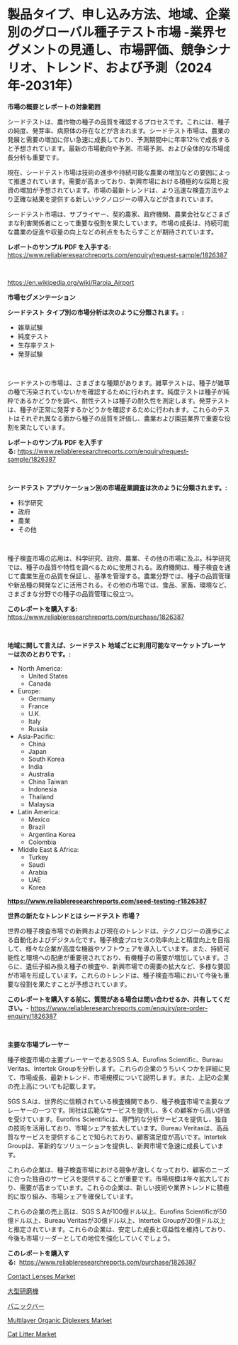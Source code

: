<p><h1>製品タイプ、申し込み方法、地域、企業別のグローバル種子テスト市場 -業界セグメントの見通し、市場評価、競争シナリオ、トレンド、および予測（2024年-2031年）</h1></p><p><strong>市場の概要とレポートの対象範囲</strong></p>
<p><p>シードテストは、農作物の種子の品質を確認するプロセスです。これには、種子の純度、発芽率、病原体の存在などが含まれます。シードテスト市場は、農業の発展と需要の増加に伴い急速に成長しており、予測期間中に年率12％で成長すると予想されています。最新の市場動向や予測、市場予測、および全体的な市場成長分析も重要です。</p><p>現在、シードテスト市場は技術の進歩や持続可能な農業の増加などの要因によって推進されています。需要が高まっており、新興市場における積極的な採用と投資の増加が予想されています。市場の最新トレンドは、より迅速な検査方法やより正確な結果を提供する新しいテクノロジーの導入などが含まれています。</p><p>シードテスト市場は、サプライヤー、契約農家、政府機関、農業会社などさまざまな利害関係者にとって重要な役割を果たしています。市場の成長は、持続可能な農業の促進や収量の向上などの利点をもたらすことが期待されています。</p></p>
<p><strong>レポートのサンプル PDF を入手する:</strong> <a href="https://www.reliableresearchreports.com/enquiry/request-sample/1826387">https://www.reliableresearchreports.com/enquiry/request-sample/1826387</a></p>
<p>&nbsp;</p>
<p><a href="https://en.wikipedia.org/wiki/Raroia_Airport">https://en.wikipedia.org/wiki/Raroia_Airport</a></p>
<p><strong>市場セグメンテーション</strong></p>
<p><strong>シードテスト タイプ別の市場分析は次のように分類されます。:</strong></p>
<p><ul><li>雑草試験</li><li>純度テスト</li><li>生存率テスト</li><li>発芽試験</li></ul></p>
<p>&nbsp;</p>
<p><p>シードテストの市場は、さまざまな種類があります。雑草テストは、種子が雑草の種で汚染されていないかを確認するために行われます。純度テストは種子が純粋であるかどうかを調べ、耐性テストは種子の耐久性を測定します。発芽テストは、種子が正常に発芽するかどうかを確認するために行われます。これらのテストはそれぞれ異なる面から種子の品質を評価し、農業および園芸業界で重要な役割を果たしています。</p></p>
<p><strong>レポートのサンプル PDF を入手する:</strong>&nbsp;<a href="https://www.reliableresearchreports.com/enquiry/request-sample/1826387">https://www.reliableresearchreports.com/enquiry/request-sample/1826387</a></p>
<p>&nbsp;</p>
<p><strong> シードテスト アプリケーション別の市場産業調査は次のように分類されます。:</strong></p>
<p><ul><li>科学研究</li><li>政府</li><li>農業</li><li>その他</li></ul></p>
<p>&nbsp;</p>
<p><p>種子検査市場の応用は、科学研究、政府、農業、その他の市場に及ぶ。科学研究では、種子の品質や特性を調べるために使用される。政府機関は、種子検査を通じて農業生産の品質を保証し、基準を管理する。農業分野では、種子の品質管理や新品種の開発などに活用される。その他の市場では、食品、家畜、環境など、さまざまな分野での種子の品質管理に役立つ。</p></p>
<p><strong>このレポートを購入する:</strong>&nbsp; <a href="https://www.reliableresearchreports.com/purchase/1826387">https://www.reliableresearchreports.com/purchase/1826387</a></p>
<p>&nbsp;</p>
<p><strong>地域に関して言えば、シードテスト 地域ごとに利用可能なマーケットプレーヤーは次のとおりです。:</strong></p>
<p><ul>
    <li>
        North America:
        <ul>
            <li>United States</li>
            <li>Canada</li>
        </ul>
    </li>
    <li>
        Europe:
        <ul>
            <li>Germany</li>
            <li>France</li>
            <li>U.K.</li>
            <li>Italy</li>
            <li>Russia</li>
        </ul>
    </li>
    <li>
        Asia-Pacific:
        <ul>
            <li>China</li>
            <li>Japan</li>
            <li>South Korea</li>
            <li>India</li>
            <li>Australia</li>
            <li>China Taiwan</li>
            <li>Indonesia</li>
            <li>Thailand</li>
            <li>Malaysia</li>
        </ul>
    </li>
    <li>
        Latin America:
        <ul>
            <li>Mexico</li>
            <li>Brazil</li>
            <li>Argentina Korea</li>
            <li>Colombia</li>
        </ul>
    </li>
    <li>
        Middle East & Africa:
        <ul>
            <li>Turkey</li>
            <li>Saudi</li>
            <li>Arabia</li>
            <li>UAE</li>
            <li>Korea</li>
        </ul>
    </li>
    </ul></p>
<p><strong><a href="https://www.reliableresearchreports.com/seed-testing-r1826387">https://www.reliableresearchreports.com/seed-testing-r1826387</a></strong>&nbsp;</p>
<p><strong>世界の新たなトレンドとは シードテスト 市場？</strong></p>
<p><p>世界の種子検査市場での新興および現在のトレンドは、テクノロジーの進歩による自動化およびデジタル化です。種子検査プロセスの効率向上と精度向上を目指して、様々な企業が高度な機器やソフトウェアを導入しています。また、持続可能性と環境への配慮が重要視されており、有機種子の需要が増加しています。さらに、遺伝子組み換え種子の検査や、新興市場での需要の拡大など、多様な要因が市場を形成しています。これらのトレンドは、種子検査市場において今後も重要な役割を果たすことが予想されています。</p></p>
<p><strong>このレポートを購入する前に、質問がある場合は問い合わせるか、共有してください。</strong>- <a href="https://www.reliableresearchreports.com/enquiry/pre-order-enquiry/1826387">https://www.reliableresearchreports.com/enquiry/pre-order-enquiry/1826387</a></p>
<p>&nbsp;</p>
<p><strong>主要な市場プレーヤー</strong></p>
<p><p>種子検査市場の主要プレーヤーであるSGS S.A、Eurofins Scientific、Bureau Veritas、Intertek Groupを分析します。これらの企業のうちいくつかを詳細に見て、市場成長、最新トレンド、市場規模について説明します。また、上記の企業の売上高についても記載します。</p><p>SGS S.Aは、世界的に信頼されている検査機関であり、種子検査市場で主要なプレーヤーの一つです。同社は広範なサービスを提供し、多くの顧客から高い評価を受けています。Eurofins Scientificは、専門的な分析サービスを提供し、独自の技術を活用しており、市場シェアを拡大しています。Bureau Veritasは、高品質なサービスを提供することで知られており、顧客満足度が高いです。Intertek Groupは、革新的なソリューションを提供し、新興市場で急速に成長しています。</p><p>これらの企業は、種子検査市場における競争が激しくなっており、顧客のニーズに合った独自のサービスを提供することが重要です。市場規模は年々拡大しており、需要が高まっています。これらの企業は、新しい技術や業界トレンドに積極的に取り組み、市場シェアを確保しています。</p><p>これらの企業の売上高は、SGS S.Aが100億ドル以上、Eurofins Scientificが50億ドル以上、Bureau Veritasが30億ドル以上、Intertek Groupが20億ドル以上と推定されています。これらの企業は、安定した成長と収益性を維持しており、今後も市場リーダーとしての地位を強化していくでしょう。</p></p>
<p><strong>このレポートを購入する:</strong>&nbsp;&nbsp;<a href="https://www.reliableresearchreports.com/purchase/1826387">https://www.reliableresearchreports.com/purchase/1826387</a></p>
<p><p><a href="https://github.com/ifhhndtz21/Market-Research-Report-List-1/blob/main/contact-lenses-market.md">Contact Lenses Market</a></p><p><a href="https://medium.com/@alyle7648/%E5%A4%A7%E3%81%8D%E3%81%AA%E7%A0%94%E7%A3%A8%E6%A9%9F%E5%B8%82%E5%A0%B4-%E5%B8%82%E5%A0%B4%E3%82%BB%E3%82%B0%E3%83%A1%E3%83%B3%E3%83%86%E3%83%BC%E3%82%B7%E3%83%A7%E3%83%B3-%E5%9C%B0%E7%90%86%E7%9A%84%E5%9C%B0%E5%9F%9F%E3%81%8A%E3%82%88%E3%81%B32031%E5%B9%B4%E3%81%BE%E3%81%A7%E3%81%AE%E5%B8%82%E5%A0%B4%E4%BA%88%E6%B8%AC-39254e6d3473">大型研磨機</a></p><p><a href="https://medium.com/@dm15982023/%E6%AC%A1%E3%81%AE%E6%96%87%E7%AB%A0%E3%82%92%E6%97%A5%E6%9C%AC%E8%AA%9E%E3%81%AB%E7%BF%BB%E8%A8%B3%E3%81%97%E3%81%A6%E3%81%8F%E3%81%A0%E3%81%95%E3%81%84-%E4%B8%96%E7%95%8C%E3%81%AE%E3%83%91%E3%83%8B%E3%83%83%E3%82%AF%E3%83%90%E3%83%BC%E3%82%BA%E5%B8%82%E5%A0%B4%E5%88%86%E6%9E%90-%E3%83%88%E3%83%AC%E3%83%B3%E3%83%89-%E4%BA%88%E6%B8%AC-%E6%88%90%E9%95%B7%E6%A9%9F%E4%BC%9A-2024%E5%B9%B4-2031%E5%B9%B4-143%E3%83%9A%E3%83%BC%E3%82%B8%E3%81%AE%E3%83%AC%E3%83%9D%E3%83%BC%E3%83%88-e17c1dc8455e">パニックバー</a></p><p><a href="https://issuu.com/reportprime-2/docs/multilayer-organic-diplexers-market-size-2030.pptx">Multilayer Organic Diplexers Market</a></p><p><a href="https://github.com/AarobcfAusbdnjvXff/Market-Research-Report-List-1/blob/main/cat-litter-market.md">Cat Litter Market</a></p></p>
